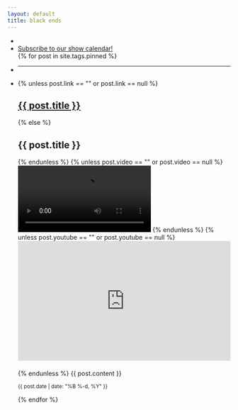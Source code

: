 ```yaml
---
layout: default
title: black ends
---
```

<ul>
<li class="next-show"></li>
<li><a target="_blank" href="https://calendar.google.com/calendar/u/0/r?cid=s6vsr6ql80nvek8738l8rit5nd7tvgc5@import.calendar.google.com">Subscribe to our show calendar!</a></li>
{% for post in site.tags.pinned %}
<li><hr /></li>
<li>
{% unless post.link == "" or post.link == null %}
<a target="_blank" href="{{ post.link }}"><h2>{{ post.title }}</h2></a>
{% else %}
<h2>{{ post.title }}</h2>
{% endunless %}
{% unless post.video == "" or post.video == null %}
<video controls src="{{ post.video }}"></video>
{% endunless %}
{% unless post.youtube == "" or post.youtube == null %}
<style>.codegena{position:relative;width:100%;height:0;padding-bottom:56.27198%;margin-bottom:20px}.codegena iframe{position:absolute;top:0;left:0;width:100%;height:100%;}</style><div class="codegena"><iframe width='500' height='294' src="https://www.youtube.com/embed/{{ post.youtube }}?&theme=dark&autohide=2&modestbranding=1&rel=0&iv_load_policy=3" frameborder="0"></iframe></div>
{% endunless %}
{{ post.content }}
<p><small>{{ post.date | date: "%B %-d, %Y" }}</small></p>
</li>
{% endfor %}
</ul>

<!-- get next show -->
<script src="/shows.js"></script>
